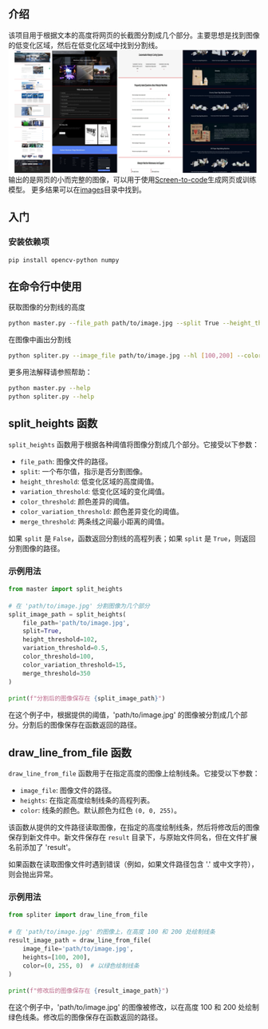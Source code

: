 ## 介绍
该项目用于根据文本的高度将网页的长截图分割成几个部分。主要思想是找到图像的低变化区域，然后在低变化区域中找到分割线。
![红线是分割线](images/demo.png)
输出的是网页的小而完整的图像，可以用于使用[Screen-to-code](https://github.com/abi/screenshot-to-code)生成网页或训练模型。
更多结果可以在[images](images)目录中找到。

## 入门
### 安装依赖项
```
pip install opencv-python numpy
```
## 在命令行中使用
获取图像的分割线的高度
```bash
python master.py --file_path path/to/image.jpg --split True --height_threshold 102 --variation_threshold 0.5 --color_threshold 100 --color_variation_threshold 15 --merge_threshold 350
```
在图像中画出分割线
```bash
python spliter.py --image_file path/to/image.jpg --hl [100,200] --color (0,255,0)
```
更多用法解释请参照帮助：
```bash
python master.py --help
python spliter.py --help
```

## split_heights 函数

`split_heights` 函数用于根据各种阈值将图像分割成几个部分。它接受以下参数：

- `file_path`: 图像文件的路径。
- `split`: 一个布尔值，指示是否分割图像。
- `height_threshold`: 低变化区域的高度阈值。
- `variation_threshold`: 低变化区域的变化阈值。
- `color_threshold`: 颜色差异的阈值。
- `color_variation_threshold`: 颜色差异变化的阈值。
- `merge_threshold`: 两条线之间最小距离的阈值。

如果 `split` 是 `False`，函数返回分割线的高程列表；如果 `split` 是 `True`，则返回分割图像的路径。

### 示例用法

```python
from master import split_heights

# 在 'path/to/image.jpg' 分割图像为几个部分
split_image_path = split_heights(
    file_path='path/to/image.jpg',
    split=True,
    height_threshold=102,
    variation_threshold=0.5,
    color_threshold=100,
    color_variation_threshold=15,
    merge_threshold=350
)

print(f"分割后的图像保存在 {split_image_path}")
```

在这个例子中，根据提供的阈值，'path/to/image.jpg' 的图像被分割成几个部分。分割后的图像保存在函数返回的路径。

## draw_line_from_file 函数

`draw_line_from_file` 函数用于在指定高度的图像上绘制线条。它接受以下参数：

- `image_file`: 图像文件的路径。
- `heights`: 在指定高度绘制线条的高程列表。
- `color`: 线条的颜色。默认颜色为红色 `(0, 0, 255)`。

该函数从提供的文件路径读取图像，在指定的高度绘制线条，然后将修改后的图像保存到新文件中。新文件保存在 `result` 目录下，与原始文件同名，但在文件扩展名前添加了 'result'。

如果函数在读取图像文件时遇到错误（例如，如果文件路径包含 '.' 或中文字符），则会抛出异常。

### 示例用法

```python
from spliter import draw_line_from_file

# 在 'path/to/image.jpg' 的图像上，在高度 100 和 200 处绘制线条
result_image_path = draw_line_from_file(
    image_file='path/to/image.jpg',
    heights=[100, 200],
    color=(0, 255, 0)  # 以绿色绘制线条
)

print(f"修改后的图像保存在 {result_image_path}")
```

在这个例子中，'path/to/image.jpg' 的图像被修改，以在高度 100 和 200 处绘制绿色线条。修改后的图像保存在函数返回的路径。
